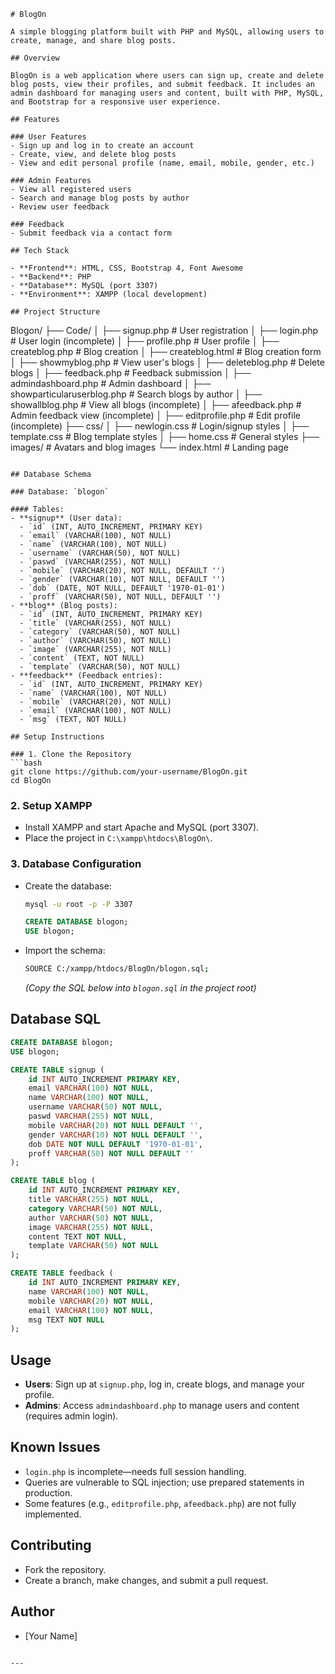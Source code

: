 ```
# BlogOn

A simple blogging platform built with PHP and MySQL, allowing users to create, manage, and share blog posts.

## Overview

BlogOn is a web application where users can sign up, create and delete blog posts, view their profiles, and submit feedback. It includes an admin dashboard for managing users and content, built with PHP, MySQL, and Bootstrap for a responsive user experience.

## Features

### User Features
- Sign up and log in to create an account
- Create, view, and delete blog posts
- View and edit personal profile (name, email, mobile, gender, etc.)

### Admin Features
- View all registered users
- Search and manage blog posts by author
- Review user feedback

### Feedback
- Submit feedback via a contact form

## Tech Stack

- **Frontend**: HTML, CSS, Bootstrap 4, Font Awesome
- **Backend**: PHP
- **Database**: MySQL (port 3307)
- **Environment**: XAMPP (local development)

## Project Structure

```
Blogon/
├── Code/
│   ├── signup.php                 # User registration
│   ├── login.php                  # User login (incomplete)
│   ├── profile.php                # User profile
│   ├── createblog.php             # Blog creation
│   ├── createblog.html            # Blog creation form
│   ├── showmyblog.php             # View user's blogs
│   ├── deleteblog.php             # Delete blogs
│   ├── feedback.php               # Feedback submission
│   ├── admindashboard.php         # Admin dashboard
│   ├── showparticularuserblog.php # Search blogs by author
│   ├── showallblog.php            # View all blogs (incomplete)
│   ├── afeedback.php              # Admin feedback view (incomplete)
│   ├── editprofile.php            # Edit profile (incomplete)
├── css/
│   ├── newlogin.css               # Login/signup styles
│   ├── template.css               # Blog template styles
│   ├── home.css                   # General styles
├── images/                        # Avatars and blog images
└── index.html                     # Landing page
```

## Database Schema

### Database: `blogon`

#### Tables:
- **signup** (User data):
  - `id` (INT, AUTO_INCREMENT, PRIMARY KEY)
  - `email` (VARCHAR(100), NOT NULL)
  - `name` (VARCHAR(100), NOT NULL)
  - `username` (VARCHAR(50), NOT NULL)
  - `paswd` (VARCHAR(255), NOT NULL)
  - `mobile` (VARCHAR(20), NOT NULL, DEFAULT '')
  - `gender` (VARCHAR(10), NOT NULL, DEFAULT '')
  - `dob` (DATE, NOT NULL, DEFAULT '1970-01-01')
  - `proff` (VARCHAR(50), NOT NULL, DEFAULT '')
- **blog** (Blog posts):
  - `id` (INT, AUTO_INCREMENT, PRIMARY KEY)
  - `title` (VARCHAR(255), NOT NULL)
  - `category` (VARCHAR(50), NOT NULL)
  - `author` (VARCHAR(50), NOT NULL)
  - `image` (VARCHAR(255), NOT NULL)
  - `content` (TEXT, NOT NULL)
  - `template` (VARCHAR(50), NOT NULL)
- **feedback** (Feedback entries):
  - `id` (INT, AUTO_INCREMENT, PRIMARY KEY)
  - `name` (VARCHAR(100), NOT NULL)
  - `mobile` (VARCHAR(20), NOT NULL)
  - `email` (VARCHAR(100), NOT NULL)
  - `msg` (TEXT, NOT NULL)

## Setup Instructions

### 1. Clone the Repository
```bash
git clone https://github.com/your-username/BlogOn.git
cd BlogOn
```

### 2. Setup XAMPP
- Install XAMPP and start Apache and MySQL (port 3307).
- Place the project in `C:\xampp\htdocs\BlogOn\`.

### 3. Database Configuration
- Create the database:
  ```bash
  mysql -u root -p -P 3307
  ```
  ```sql
  CREATE DATABASE blogon;
  USE blogon;
  ```
- Import the schema:
  ```bash
  SOURCE C:/xampp/htdocs/BlogOn/blogon.sql;
  ```
  *(Copy the SQL below into `blogon.sql` in the project root)*

## Database SQL

```sql
CREATE DATABASE blogon;
USE blogon;

CREATE TABLE signup (
    id INT AUTO_INCREMENT PRIMARY KEY,
    email VARCHAR(100) NOT NULL,
    name VARCHAR(100) NOT NULL,
    username VARCHAR(50) NOT NULL,
    paswd VARCHAR(255) NOT NULL,
    mobile VARCHAR(20) NOT NULL DEFAULT '',
    gender VARCHAR(10) NOT NULL DEFAULT '',
    dob DATE NOT NULL DEFAULT '1970-01-01',
    proff VARCHAR(50) NOT NULL DEFAULT ''
);

CREATE TABLE blog (
    id INT AUTO_INCREMENT PRIMARY KEY,
    title VARCHAR(255) NOT NULL,
    category VARCHAR(50) NOT NULL,
    author VARCHAR(50) NOT NULL,
    image VARCHAR(255) NOT NULL,
    content TEXT NOT NULL,
    template VARCHAR(50) NOT NULL
);

CREATE TABLE feedback (
    id INT AUTO_INCREMENT PRIMARY KEY,
    name VARCHAR(100) NOT NULL,
    mobile VARCHAR(20) NOT NULL,
    email VARCHAR(100) NOT NULL,
    msg TEXT NOT NULL
);
```

## Usage

- **Users**: Sign up at `signup.php`, log in, create blogs, and manage your profile.
- **Admins**: Access `admindashboard.php` to manage users and content (requires admin login).

## Known Issues

- `login.php` is incomplete—needs full session handling.
- Queries are vulnerable to SQL injection; use prepared statements in production.
- Some features (e.g., `editprofile.php`, `afeedback.php`) are not fully implemented.

## Contributing

- Fork the repository.
- Create a branch, make changes, and submit a pull request.

## Author

- [Your Name]
```

---
